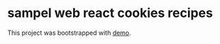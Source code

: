 # sampel web react cookies recipes

This project was bootstrapped with [demo](https://samerlagha.github.io/cookies-recipes/).


